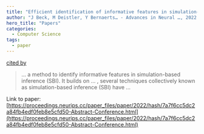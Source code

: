 ```yaml
---
title: "Efficient identification of informative features in simulation-based inference"
author: "J Beck, M Deistler, Y Bernaerts… - Advances in Neural …, 2022 - proceedings.neurips.cc"
hero_title: "Papers"
categories:
  - Computer Science
tags:
  - paper
---
```

[cited by](https://scholar.google.com/scholar?cites=9408830879778530143&as_sdt=5,36&sciodt=0,36&hl=en&num=20)

>… a method to identify informative features in simulation-based inference (SBI). It builds on … , several techniques collectively known as simulation-based inference (SBI) have …

Link to paper: [https://proceedings.neurips.cc/paper_files/paper/2022/hash/7a7f6cc5dc2a84fb4edf0feb8e5cfd50-Abstract-Conference.html](https://proceedings.neurips.cc/paper_files/paper/2022/hash/7a7f6cc5dc2a84fb4edf0feb8e5cfd50-Abstract-Conference.html)
